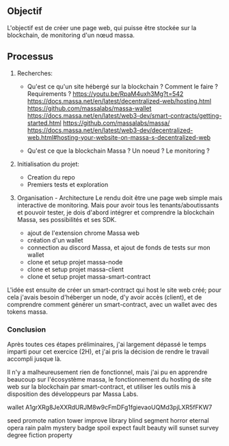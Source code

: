 ## Objectif

L'objectif est de créer une page web, qui puisse être stockée sur la blockchain, de monitoring d'un nœud massa.

## Processus

1. Recherches:

   - Qu'est ce qu'un site hébergé sur la blockchain ? Comment le faire ? Requirements ?
     https://youtu.be/RpaM4uxh3Mg?t=542
     https://docs.massa.net/en/latest/decentralized-web/hosting.html
     https://github.com/massalabs/massa-wallet
     https://docs.massa.net/en/latest/web3-dev/smart-contracts/getting-started.html
     https://github.com/massalabs/massa/
     https://docs.massa.net/en/latest/web3-dev/decentralized-web.html#hosting-your-website-on-massa-s-decentralized-web

   - Qu'est ce que la blockchain Massa ? Un noeud ? Le monitoring ?

2. Initialisation du projet:

   - Creation du repo
   - Premiers tests et exploration

3. Organisation - Architecture
   Le rendu doit être une page web simple mais interactive de monitoring. Mais pour avoir tous les tenants/aboutissants et pouvoir tester, je dois d'abord intégrer et comprendre la blockchain Massa, ses possibilités et ses SDK.
   - ajout de l'extension chrome Massa web
   - création d'un wallet
   - connection au discord Massa, et ajout de fonds de tests sur mon wallet
   - clone et setup projet massa-node
   - clone et setup projet massa-client
   - clone et setup projet massa-smart-contract

L'idée est ensuite de créer un smart-contract qui host le site web créé; pour cela j'avais besoin d'héberger un node, d'y avoir accès (client), et de comprendre comment générer un smart-contract, avec un wallet avec des tokens massa.

### Conclusion

Après toutes ces étapes préliminaires, j'ai largement dépassé le temps imparti pour cet exercice (2H), et j'ai pris la décision de rendre le travail accompli jusque là.

Il n'y a malheureusement rien de fonctionnel, mais j'ai pu en apprendre beaucoup sur l'écosystème massa, le fonctionnement du hosting de site web sur la blockchain par smart-contract, et utiliser les outils mis à disposition des développeurs par Massa Labs.

wallet
A1grXRg8JeXXRdURJM8w9cFmDFg1fgievaoUQMd3pjLXR5fFKW7

seed
promote nation tower improve library blind segment horror eternal opera rain palm mystery badge spoil expect fault beauty will sunset survey degree fiction property
